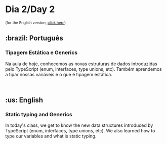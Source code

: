 # Dia 2/Day 2

<small>(for the English version, <a href="#en">click here</a>)</small>

<h2>:brazil: Português</h2>
<h3>Tipagem Estática e Generics</h3>
<p>Na aula de hoje, conhecemos as novas estruturas de dados introduzidas pelo TypeScript (enum, interfaces, type unions, etc). Também aprendemos a tipar nossas variáveis e o que é tipagem estática.</p>
<br>

<h2 id="en">:us: English</h2>
<h3>Static typing and Generics</h3>
<p>In today's class, we get to know the new data structures introduced by TypeScript (enum, interfaces, type unions, etc). We also learned how to type our variables and what is static typing.</p>
